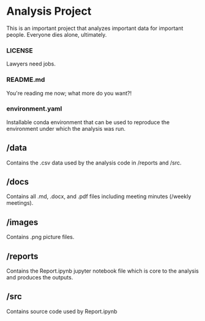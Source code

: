 # Analysis Project

This is an important project that analyzes important data for important people. Everyone dies alone, ultimately.

### LICENSE
Lawyers need jobs.

### README.md
You're reading me now; what more do you want?!

### environment.yaml
Installable conda environment that can be used to reproduce the environment under which the analysis was run.

## /data
Contains the .csv data used by the analysis code in /reports and /src.

## /docs
Contains all .md, .docx, and .pdf files including meeting minutes (/weekly meetings).

## /images
Contains .png picture files.

## /reports
Contains the Report.ipynb jupyter notebook file which is core to the analysis and produces the outputs.

## /src
Contains source code used by Report.ipynb
